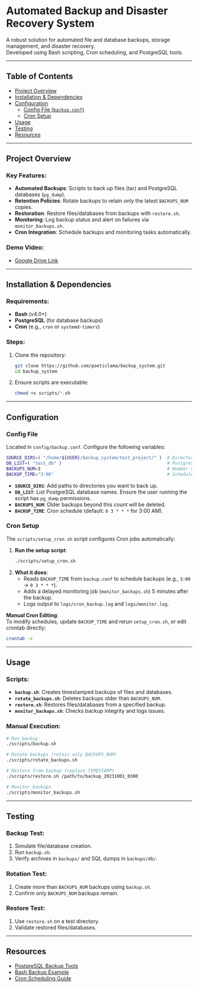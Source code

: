 # Automated Backup and Disaster Recovery System

A robust solution for automated file and database backups, storage management, and disaster recovery.  
Developed using Bash scripting, Cron scheduling, and PostgreSQL tools.  

---

## Table of Contents
- [Project Overview](#project-overview)
- [Installation & Dependencies](#installation--dependencies)
- [Configuration](#configuration)
  - [Config File (`backup.conf`)](#config-file-backupconf)
  - [Cron Setup](#cron-setup)
- [Usage](#usage)
- [Testing](#testing)
- [Resources](#resources)

---

## Project Overview

### Key Features:
- **Automated Backups**: Scripts to back up files (tar) and PostgreSQL databases (`pg_dump`).  
- **Retention Policies**: Rotate backups to retain only the latest `BACKUPS_NUM` copies.  
- **Restoration**: Restore files/databases from backups with `restore.sh`.  
- **Monitoring**: Log backup status and alert on failures via `monitor_backups.sh`.  
- **Cron Integration**: Schedule backups and monitoring tasks automatically.  

###  Demo Video:
- [Google Drive Link](https://drive.google.com/file/d/1fS92tTjByjwr1tauqKwmwaoK3VQPVXAM/view)  

---

## Installation & Dependencies

### Requirements:
- **Bash** (v4.0+)  
- **PostgreSQL** (for database backups)  
- **Cron** (e.g., `cron` or `systemd-timers`)  

### Steps:
1. Clone the repository:  
   ```bash
   git clone https://github.com/poeticlama/backup_system.git
   cd backup_system
   ```
2. Ensure scripts are executable:  
   ```bash
   chmod +x scripts/*.sh
   ```

---

## Configuration

### Config File
Located in `config/backup.conf`. Configure the following variables:  
```bash
SOURCE_DIRS=( "/home/${USER}/backup_system/test_project/" )  # Directories to back up
DB_LIST=( "test_db" )                                        # PostgreSQL databases to back up
BACKUPS_NUM=3                                                # Number of backups to retain
BACKUP_TIME="3:00"                                           # Scheduled time (HH:MM format)
```

- **`SOURCE_DIRS`**: Add paths to directories you want to back up.  
- **`DB_LIST`**: List PostgreSQL database names. Ensure the user running the script has `pg_dump` permissions.  
- **`BACKUPS_NUM`**: Older backups beyond this count will be deleted.  
- **`BACKUP_TIME`**: Cron schedule (default: `0 3 * * *` for 3:00 AM).  

### Cron Setup
The `scripts/setup_cron.sh` script configures Cron jobs automatically:  
1. **Run the setup script**:  
   ```bash
   ./scripts/setup_cron.sh
   ```
2. **What it does**:  
   - Reads `BACKUP_TIME` from `backup.conf` to schedule backups (e.g., `3:00` → `0 3 * * *`).  
   - Adds a delayed monitoring job (`monitor_backups.sh`) 5 minutes after the backup.  
   - Logs output to `logs/cron_backup.log` and `logs/monitor.log`.  

**Manual Cron Editing**:  
To modify schedules, update `BACKUP_TIME` and rerun `setup_cron.sh`, or edit crontab directly:  
```bash
crontab -e
```

---

## Usage

### Scripts:
- **`backup.sh`**: Creates timestamped backups of files and databases.  
- **`rotate_backups.sh`**: Deletes backups older than `BACKUPS_NUM`.  
- **`restore.sh`**: Restores files/databases from a specified backup.  
- **`monitor_backups.sh`**: Checks backup integrity and logs issues.  

### Manual Execution:
```bash
# Run backup
./scripts/backup.sh

# Rotate backups (retain only BACKUPS_NUM)
./scripts/rotate_backups.sh

# Restore from backup (replace TIMESTAMP)
./scripts/restore.sh /path/to/backup_20231001_0300

# Monitor backups
./scripts/monitor_backups.sh
```

---

## Testing

### Backup Test:
1. Simulate file/database creation.  
2. Run `backup.sh`.  
3. Verify archives in `backups/` and SQL dumps in `backups/db/`.  

### Rotation Test:
1. Create more than `BACKUPS_NUM` backups using `backup.sh`.  
2. Confirm only `BACKUPS_NUM` backups remain.  

### Restore Test:
1. Use `restore.sh` on a test directory.  
2. Validate restored files/databases.  

---

## Resources
- [PostgreSQL Backup Tools](https://selected.ru/blog/postgresql-backup-tools/)  
- [Bash Backup Example](https://github.com/AnonStar/home_backup)  
- [Cron Scheduling Guide](https://www.man7.org/linux/man-pages/man5/crontab.5.html) 
